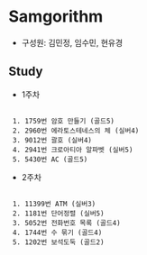 Samgorithm
==========
* 구성원: 김민정, 임수민, 현유경

Study
-----
* 1주차
<pre><code>
 1. 1759번 암호 만들기 (골드5) 
 2. 2960번 에라토스테네스의 체 (실버4)
 3. 9012번 괄호 (실버4)
 4. 2941번 크로아티아 알파벳 (실버5)
 5. 5430번 AC (골드5)
</code></pre>

* 2주차
<pre><code>
 1. 11399번 ATM (실버3) 
 2. 1181번 단어정렬 (실버5)
 3. 5052번 전화번호 목록 (골드4)
 4. 1744번 수 묶기 (골드4)
 5. 1202번 보석도둑 (골드2)
</code></pre>
